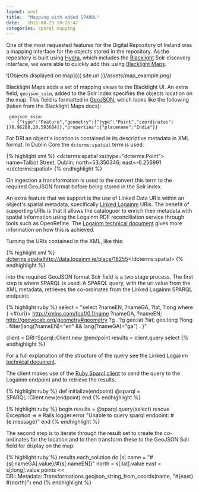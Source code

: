 ```yaml
---
layout: post
title:  "Mapping with added SPARQL"
date:   2015-08-23 10:26:47
categories: sparql mapping
---
```

One of the most requested features for the Digital Repository of Ireland was a mapping interface for the objects stored in the repository. As the repository is built using [Hydra][hydra], which includes the [Blacklight][blacklight] Solr discovery interface, we were able to quickly add this using [Blacklight Maps][blacklight-maps]. 

![Objects displayed on map]({{ site.url }}/assets/map_example.png)

Blacklight Maps adds a set of mapping views to the Blacklight UI. An extra field, `geojson_ssim`, added to the Solr index specifies the objects location on the map. This field is formatted in [GeoJSON][geojson], which looks like the following (taken from the Blacklight Maps docs):

 ```
  geojson_ssim:
   - {"type":"Feature","geometry":{"type":"Point","coordinates":[78.96288,20.593684]},"properties":{"placename":"India"}}
  ```

For DRI an object's location is contained in its descriptive metadata in XML format. In Dublin Core the `dcterms:spatial` term is used:

{% highlight xml %}
<dcterms:spatial xsi:type="dcterms:Point">
name=Talbot Street, Dublin; north=53.350346; east=-6.256991
</dcterms:spatial>
{% endhighlight %} 

On ingestion a transformation is used to the convert this term to the required GeoJSON format before being stored in the Solr index.

An extra feature that we support is the use of Linked Data URIs within an object's spatial metadata, specifically [Linked Logainm][logainm] URIs. The benefit of supporting URIs is that it allows the cataloguer to enrich their metadata with spatial information using the Logainm RDF reconciliation service through tools such as OpenRefine. The [Logainm technical document][ll-tech] gives more information on how this is achieved. 

Turning the URIs contained in the XML, like this:

{% highlight xml %}
<dcterms:spatial>http://data.logainm.ie/place/18255</dcterms:spatial>
{% endhighlight %}

into the required GeoJSON format Solr field is a two stage process. The first step is where SPARQL is used. A SPARQL query, with the uri value from the XML metadata, retrieves the co-ordinates from the Linked Logainm SPARQL endpoint:

{% highlight ruby %}
select = "select ?nameEN, ?nameGA, ?lat, ?long
          where { <#{uri}> <http://xmlns.com/foaf/0.1/name> ?nameGA, ?nameEN;
          <http://geovocab.org/geometry#geometry> ?g . ?g geo:lat ?lat; geo:long ?long .
          filter(lang(?nameEN)=\"en\" && lang(?nameGA)=\"ga\") . }"

client = DRI::Sparql::Client.new @endpoint
results = client.query select
{% endhighlight %}

For a full explanation of the structure of the query see the Linked Logainm [technical document][ll-tech]. 

The client makes use of the [Ruby Sparql client][sparql-client] to send the query to the Logainm endpoint and to retrieve the results.

{% highlight ruby %}
def initialize(endpoint)
   @sparql = SPARQL::Client.new(endpoint)
end
{% endhighlight %}

{% highlight ruby %}
begin
  results = @sparql.query(select)
rescue Exception => e
  Rails.logger.error "Unable to query sparql endpoint: #{e.message}"
end
{% endhighlight %}

The second step is to iterate through the result set to create the co-ordinates for the location and to then transform these to the GeoJSON Solr field for display on the map:

{% highlight ruby %}
results.each_solution do |s|
  name = "#{s[:nameGA].value}/#{s[:nameEN]}"
  north = s[:lat].value
  east = s[:long].value
 points << DRI::Metadata::Transformations.geojson_string_from_coords(name, "#{east} #{north}")
end
{% endhighlight %}

[hydra]:            https://github.com/projecthydra
[blacklight]:       https://github.com/projectblacklight
[blacklight-maps]:  https://github.com/projectblacklight/blacklight-maps
[logainm]:          http://www.logainm.ie/en/inf/proj-machines
[ll-tech]:          http://apps.dri.ie/locationLODer/docs/using_linked_logainm_en.pdf
[sparql-client]:    https://github.com/ruby-rdf/sparql-client
[geojson]:          http://geojson.org/
